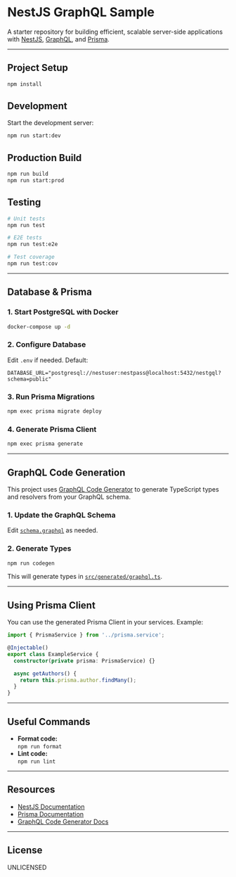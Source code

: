 # NestJS GraphQL Sample

A starter repository for building efficient, scalable server-side applications with [NestJS](https://nestjs.com/), [GraphQL](https://graphql.org/), and [Prisma](https://www.prisma.io/).

---

## Project Setup

```bash
npm install
```

## Development

Start the development server:

```bash
npm run start:dev
```

## Production Build

```bash
npm run build
npm run start:prod
```

## Testing

```bash
# Unit tests
npm run test

# E2E tests
npm run test:e2e

# Test coverage
npm run test:cov
```

---

## Database & Prisma

### 1. Start PostgreSQL with Docker

```bash
docker-compose up -d
```

### 2. Configure Database

Edit `.env` if needed. Default:

```
DATABASE_URL="postgresql://nestuser:nestpass@localhost:5432/nestgql?schema=public"
```

### 3. Run Prisma Migrations

```bash
npm exec prisma migrate deploy
```

### 4. Generate Prisma Client

```bash
npm exec prisma generate
```

---

## GraphQL Code Generation

This project uses [GraphQL Code Generator](https://www.graphql-code-generator.com/) to generate TypeScript types and resolvers from your GraphQL schema.

### 1. Update the GraphQL Schema

Edit [`schema.graphql`](schema.graphql) as needed.

### 2. Generate Types

```bash
npm run codegen
```

This will generate types in [`src/generated/graphql.ts`](src/generated/graphql.ts).

---

## Using Prisma Client

You can use the generated Prisma Client in your services. Example:

```typescript
import { PrismaService } from '../prisma.service';

@Injectable()
export class ExampleService {
  constructor(private prisma: PrismaService) {}

  async getAuthors() {
    return this.prisma.author.findMany();
  }
}
```

---

## Useful Commands

- **Format code:**  
  `npm run format`
- **Lint code:**  
  `npm run lint`

---

## Resources

- [NestJS Documentation](https://docs.nestjs.com)
- [Prisma Documentation](https://www.prisma.io/docs/)
- [GraphQL Code Generator Docs](https://www.graphql-code-generator.com/docs/getting-started/)

---

## License

UNLICENSED
